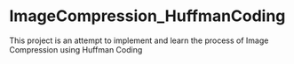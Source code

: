 # ImageCompression_HuffmanCoding
This project is an attempt to implement and learn the process of Image Compression using Huffman Coding 
